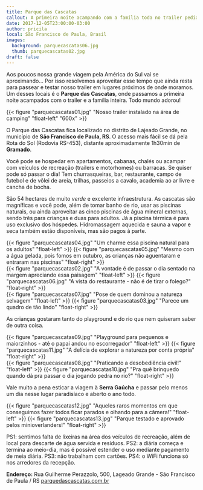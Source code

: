 ```yaml
---
title: Parque das Cascatas
callout: A primeira noite acampando com a família toda no trailer pedia um lugar especial...
date: 2017-12-05T23:00:00-03:00
author: pricila
local: São Francisco de Paula, Brasil
images:
  background: parquecascatas06.jpg
  thumb: parquecascatas02.jpg
draft: false
---
```


Aos poucos nossa grande viagem pela América do Sul vai se aproximando... Por isso resolvemos aproveitar esse tempo que ainda resta para passear e testar nosso trailer em lugares próximos de onde moramos. Um desses locais é o **Parque das Cascatas**, onde passamos a primeira noite acampados com o trailer e a família inteira. Todo mundo adorou!

{{< figure "parquecascatas01.jpg" "Nosso trailer instalado na área de camping" "float-left" "600x" >}}

O Parque das Cascatas fica localizado no distrito de Lajeado Grande, no município de **São Francisco de Paula, RS**. O acesso mais fácil se dá pela Rota do Sol (Rodovia RS-453), distante aproximadamente 1h30min de **Gramado**.

Você pode se hospedar em apartamentos, cabanas, chalés ou acampar com veículos de recreação (trailers e motorhomes) ou barracas. Se quiser pode só passar o dia! Tem churrasqueiras, bar, restaurante, campo de futebol e de vôlei de areia, trilhas, passeios a cavalo, academia ao ar livre e cancha de bocha. 

São 54 hectares de muito *verde* e excelente infraestrutura. As cascatas são magníficas e você pode, além de tomar banho de rio, usar as piscinas naturais, ou ainda aproveitar as cinco piscinas de água mineral externas, sendo três para crianças e duas para adultos. Já a piscina térmica é para uso exclusivo dos hóspedes. Hidromassagem aquecida e sauna a vapor e seca também estão disponíveis, mas são pagos à parte.

<div class="clearfix">
{{< figure "parquecascatas04.jpg" "Um charme essa piscina natural para os adultos" "float-left" >}}
{{< figure "parquecascatas05.jpg" "Mesmo com a água gelada, pois fomos em outubro, as crianças não aguentaram e entraram nas piscinas" "float-right" >}}
</div>

<div class="clearfix">
{{< figure "parquecascatas02.jpg" "A vontade é de passar o dia sentado na margem apreciando essa paisagem" "float-left" >}}
{{< figure "parquecascatas06.jpg" "A vista do restaurante - não é de tirar o folego?" "float-right" >}}
</div>

<div class="clearfix">
{{< figure "parquecascatas07.jpg" "Pose de quem dominou a natureza selvagem" "float-left" >}}
{{< figure "parquecascatas03.jpg" "Parece um quadro de tão lindo" "float-right" >}}
</div>

As crianças gostaram tanto do playground e do rio que nem quiseram saber de outra coisa. 

<div class="clearfix">
{{< figure "parquecascatas09.jpg" "Playground para pequenos e maiorzinhos - até o papai andou no escorregador" "float-left" >}}
{{< figure "parquecascatas11.jpg" "A delícia de explorar a natureza por conta própria" "float-right" >}}
</div>

<div class="clearfix">
{{< figure "parquecascatas08.jpg" "Praticando a desobediência civil!" "float-left" >}}
{{< figure "parquecascatas10.jpg" "Pra quê brinquedo quando dá pra passar o dia jogando pedra no rio?" "float-right" >}}
</div>

Vale muito a pena esticar a viagem à **Serra Gaúcha** e passar pelo menos um dia nesse lugar paradisíaco e aberto o ano todo.

<div class="clearfix">
{{< figure "parquecascatas12.jpg" "Aqueles raros momentos em que conseguimos fazer todos ficar parados e olhando para a câmera!" "float-left" >}}
{{< figure "parquecascatas13.jpg" "Parque testado e aprovado pelos minioverlanders!" "float-right" >}}
</div>

PS1: sentimos falta de lixeiras na área dos veículos de recreação, além de local para descarte de água servida e resíduos.
PS2: a diária começa e termina ao meio-dia, mas é possível estender o uso mediante pagamento de meia diária.
PS3: não trabalham com cartões.
PS4: o WiFi funciona só nos arredores da recepção.

**Endereço:** Rua Guilherme Perazzolo, 500, Lageado Grande - São Francisco de Paula / RS
[parquedascascatas.com.br](http://parquedascascatas.com.br)

